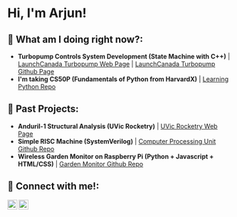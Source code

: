 <h1>Hi, I'm Arjun! </h1>

<h2>🤔 What am I doing right now?:</h2>
<ul>
  <li>
    <b>Turbopump Controls System Development (State Machine with C++)</b>
      | <a href="https://www.launchcanada.org/rocket-turbopump-project">LaunchCanada Turbopump Web Page</a>
      | <a href="https://github.com/Launch-Canada/Pump-Controller-Embedded">LaunchCanada Turbopump Github Page</a>
  </li>
  <li>
    <b>I'm taking CS50P (Fundamentals of Python from HarvardX)</b>
    | <a href="https://github.com/Arjunebug21/LearningPython/tree/main">Learning Python Repo</a>
  </li>
</ul>

<h2>🌱 Past Projects:</h2>
<ul>
  <li>
    <b>Anduril-1 Structural Analysis (UVic Rocketry)</b> 
    | <a href="https://onlineacademiccommunity.uvic.ca/rocketry/">UVic Rocketry Web Page</a>
  </li>
  <li>
    <b>Simple RISC Machine (SystemVerilog)</b> 
    | <a href="https://github.com/Arjunebug21/SimpleRISCMachine">Computer Processing Unit Github Repo</a>
  </li>
  <li>
    <b>Wireless Garden Monitor on Raspberry Pi (Python + Javascript + HTML/CSS)</b> 
    | <a href="https://github.com/ENGR120-G09-Green-Thumbed-Individuals/GardenMonitorScript">Garden Monitor Github Repo</a>
  </li>
</ul>



<h2> 🤳 Connect with me!: </h2>

[<img align="left" alt="Arjun Pathak | LinkedIn" width="22px" src="https://cdn.jsdelivr.net/npm/simple-icons@v3/icons/linkedin.svg" />][linkedin]
[<img align="left" alt="Arjun Pathak | Instagram" width="22px" src="https://cdn.jsdelivr.net/npm/simple-icons@v3/icons/instagram.svg" />][instagram]

[instagram]: https://www.instagram.com/arjunp2121/
[linkedin]: https://www.linkedin.com/in/arjun-p-89231519a/

